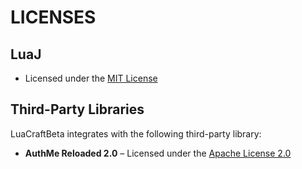 # LICENSES

## LuaJ

- Licensed under the [MIT License](https://opensource.org/licenses/MIT)

## Third-Party Libraries

LuaCraftBeta integrates with the following third-party library:

- **AuthMe Reloaded 2.0** – Licensed under the [Apache License 2.0](https://www.apache.org/licenses/LICENSE-2.0)
